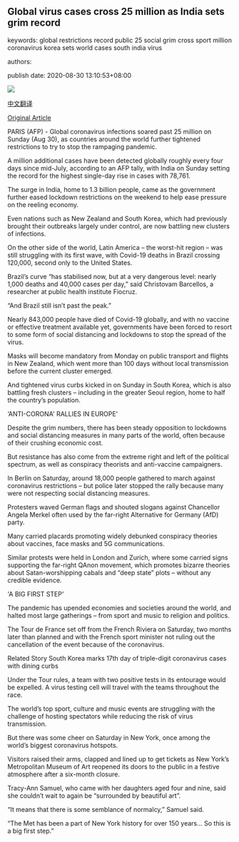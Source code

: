 ## Global virus cases cross 25 million as India sets grim record

keywords: global restrictions record public 25 social grim cross sport million coronavirus korea sets world cases south india virus

authors: 

publish date: 2020-08-30 13:10:53+08:00

![](https://www.straitstimes.com/sites/default/files/styles/x_large/public/articles/2020/08/30/btcoronavirus20200830.jpg?itok=CS-N1vVO)

[中文翻译](Global%20virus%20cases%20cross%2025%20million%20as%20India%20sets%20grim%20record_zh.md)

[Original Article](https://www.straitstimes.com/world/europe/confirmed-global-coronavirus-cases-pass-25-million-afp-tally)

PARIS (AFP) - Global coronavirus infections soared past 25 million on Sunday (Aug 30), as countries around the world further tightened restrictions to try to stop the rampaging pandemic.

A million additional cases have been detected globally roughly every four days since mid-July, according to an AFP tally, with India on Sunday setting the record for the highest single-day rise in cases with 78,761.

The surge in India, home to 1.3 billion people, came as the government further eased lockdown restrictions on the weekend to help ease pressure on the reeling economy.

Even nations such as New Zealand and South Korea, which had previously brought their outbreaks largely under control, are now battling new clusters of infections.

On the other side of the world, Latin America – the worst-hit region – was still struggling with its first wave, with Covid-19 deaths in Brazil crossing 120,000, second only to the United States.

Brazil’s curve “has stabilised now, but at a very dangerous level: nearly 1,000 deaths and 40,000 cases per day,” said Christovam Barcellos, a researcher at public health institute Fiocruz.

“And Brazil still isn’t past the peak.”

Nearly 843,000 people have died of Covid-19 globally, and with no vaccine or effective treatment available yet, governments have been forced to resort to some form of social distancing and lockdowns to stop the spread of the virus.

Masks will become mandatory from Monday on public transport and flights in New Zealand, which went more than 100 days without local transmission before the current cluster emerged.

And tightened virus curbs kicked in on Sunday in South Korea, which is also battling fresh clusters – including in the greater Seoul region, home to half the country’s population.

‘ANTI-CORONA' RALLIES IN EUROPE'

Despite the grim numbers, there has been steady opposition to lockdowns and social distancing measures in many parts of the world, often because of their crushing economic cost.

But resistance has also come from the extreme right and left of the political spectrum, as well as conspiracy theorists and anti-vaccine campaigners.

In Berlin on Saturday, around 18,000 people gathered to march against coronavirus restrictions – but police later stopped the rally because many were not respecting social distancing measures.

Protesters waved German flags and shouted slogans against Chancellor Angela Merkel often used by the far-right Alternative for Germany (AfD) party.

Many carried placards promoting widely debunked conspiracy theories about vaccines, face masks and 5G communications.

Similar protests were held in London and Zurich, where some carried signs supporting the far-right QAnon movement, which promotes bizarre theories about Satan-worshipping cabals and “deep state” plots – without any credible evidence.

'A BIG FIRST STEP'

The pandemic has upended economies and societies around the world, and halted most large gatherings – from sport and music to religion and politics.

The Tour de France set off from the French Riviera on Saturday, two months later than planned and with the French sport minister not ruling out the cancellation of the event because of the coronavirus.

Related Story South Korea marks 17th day of triple-digit coronavirus cases with dining curbs

Under the Tour rules, a team with two positive tests in its entourage would be expelled. A virus testing cell will travel with the teams throughout the race.

The world’s top sport, culture and music events are struggling with the challenge of hosting spectators while reducing the risk of virus transmission.

But there was some cheer on Saturday in New York, once among the world’s biggest coronavirus hotspots.

Visitors raised their arms, clapped and lined up to get tickets as New York’s Metropolitan Museum of Art reopened its doors to the public in a festive atmosphere after a six-month closure.

Tracy-Ann Samuel, who came with her daughters aged four and nine, said she couldn’t wait to again be “surrounded by beautiful art”.

“It means that there is some semblance of normalcy,” Samuel said.

“The Met has been a part of New York history for over 150 years... So this is a big first step.”